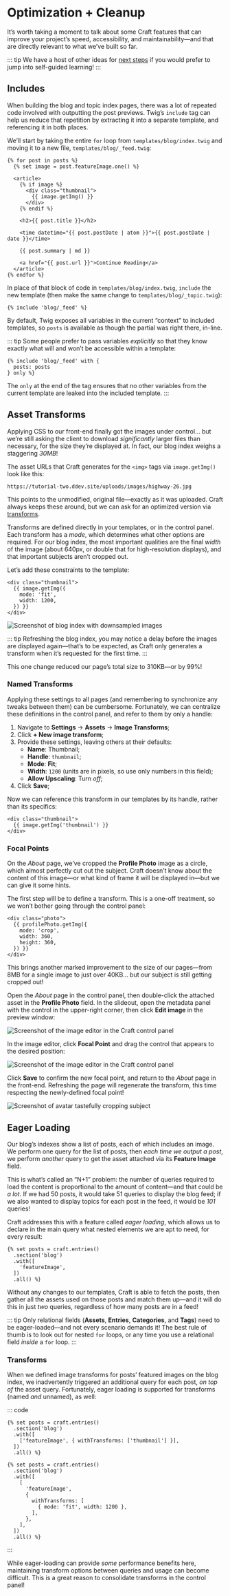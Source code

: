 # Optimization + Cleanup

It’s worth taking a moment to talk about some Craft features that can improve your project’s speed, accessibility, and maintainability—and that are directly relevant to what we’ve built so far.

::: tip
We have a host of other ideas for [next steps](../more/README.md) if you would prefer to jump into self-guided learning!
:::

## Includes

When building the blog and topic index pages, there was a lot of repeated code involved with outputting the post previews. Twig’s `include` tag can help us reduce that repetition by extracting it into a separate template, and referencing it in both places.

We’ll start by taking the entire `for` loop from `templates/blog/index.twig` and moving it to a new file, `templates/blog/_feed.twig`:

```twig
{% for post in posts %}
  {% set image = post.featureImage.one() %}

  <article>
    {% if image %}
      <div class="thumbnail">
        {{ image.getImg() }}
      </div>
    {% endif %}

    <h2>{{ post.title }}</h2>

    <time datetime="{{ post.postDate | atom }}">{{ post.postDate | date }}</time>

    {{ post.summary | md }}

    <a href="{{ post.url }}">Continue Reading</a>
  </article>
{% endfor %}
```

In place of that block of code in `templates/blog/index.twig`, `include` the new template (then make the same change to `templates/blog/_topic.twig`):

```twig
{% include 'blog/_feed' %}
```

By default, Twig exposes all variables in the current “context” to included templates, so `posts` is available as though the partial was right there, in-line.

::: tip
Some people prefer to pass variables _explicitly_ so that they know exactly what will and won’t be accessible within a template:

```twig
{% include 'blog/_feed' with {
  posts: posts
} only %}
```

The `only` at the end of the tag ensures that no other variables from the current template are leaked into the included template.
:::

## Asset Transforms

Applying CSS to our front-end finally got the images under control… but we’re still asking the client to download _significantly_ larger files than necessary, for the size they’re displayed at. In fact, our blog index weighs a staggering _30MB_!

The asset URLs that Craft generates for the `<img>` tags via `image.getImg()` look like this:

```
https://tutorial-two.ddev.site/uploads/images/highway-26.jpg
```

This points to the unmodified, original file—exactly as it was uploaded. Craft always keeps these around, but we can ask for an optimized version via [transforms](/4.x/image-transforms.md).

Transforms are defined directly in your templates, or in the control panel. Each transform has a _mode_, which determines what other options are required. For our blog index, the most important qualities are the final _width_ of the image (about 640px, or double that for high-resolution displays), and that important subjects aren’t cropped out.

Let’s add these constraints to the template:

```twig
<div class="thumbnail">
  {{ image.getImg({
    mode: 'fit',
    width: 1200,
  }) }}
</div>
```

<BrowserShot url="https://tutorial.ddev.site/blog/" :link="false" :max-height="400" caption="The optimized images are indistinguishable from the originals at this scale.">
<img src="../images/transforms.png" alt="Screenshot of blog index with downsampled images" />
</BrowserShot>

::: tip
Refreshing the blog index, you may notice a delay before the images are displayed again—that’s to be expected, as Craft only generates a transform when it’s requested for the first time.
:::

This one change reduced our page’s total size to 310KB—or by 99%!

### Named Transforms

Applying these settings to all pages (and remembering to synchronize any tweaks between them) can be cumbersome. Fortunately, we can centralize these definitions in the control panel, and refer to them by only a handle:

1. Navigate to **Settings** &rarr; **Assets** &rarr; **Image Transforms**;
1. Click **+ New image transform**;
1. Provide these settings, leaving others at their defaults:
    - **Name**: Thumbnail;
    - **Handle**: `thumbnail`;
    - **Mode**: **Fit**;
    - **Width**: `1200` (units are in pixels, so use only numbers in this field);
    - **Allow Upscaling**: Turn _off_;
1. Click **Save**;

Now we can reference this transform in our templates by its handle, rather than its specifics:

```twig
<div class="thumbnail">
  {{ image.getImg('thumbnail') }}
</div>
```

### Focal Points

On the _About_ page, we’ve cropped the **Profile Photo** image as a circle, which almost perfectly cut out the subject. Craft doesn’t know about the content of this image—or what kind of frame it will be displayed in—but we can give it some hints.

The first step will be to define a transform. This is a one-off treatment, so we won’t bother going through the control panel:

```twig
<div class="photo">
  {{ profilePhoto.getImg({
    mode: 'crop',
    width: 360,
    height: 360,
  }) }}
</div>
```

This brings another marked improvement to the size of our pages—from 8MB for a single image to just over 40KB… but our subject is still getting cropped out!

Open the _About_ page in the control panel, then double-click the attached asset in the <Poi label="1" target="asset-slideout" id="field" /> **Profile Photo** field. In the slideout, open the metadata panel with the control in the upper-right corner, then click <Poi label="2" target="asset-slideout" id="controls" /> **Edit image** in the preview window:

<BrowserShot
  id="asset-slideout"
  url="https://tutorial-two.ddev.site/admin/admin/entries/about/46-about"
  :link="false"
  :poi="{
    field: [30, 35],
    controls: [95, 18],
  }"
  caption="Changing an asset’s focal point.">
<img src="../images/focal-point-open.png" alt="Screenshot of the image editor in the Craft control panel" />
</BrowserShot>

In the image editor, click <Poi label="1" target="focal-point" id="button" /> **Focal Point** and drag the <Poi label="2" target="focal-point" id="handle" /> control that appears to the desired position:

<BrowserShot
  id="focal-point"
  url="https://tutorial-two.ddev.site/admin/admin/entries/about/46-about"
  :link="false"
  :poi="{
    button: [28, 27],
    handle: [83, 55],
  }"
  caption="Changing an asset’s focal point.">
<img src="../images/focal-point-set.png" alt="Screenshot of the image editor in the Craft control panel" />
</BrowserShot>

Click **Save** to confirm the new focal point, and return to the _About_ page in the front-end. Refreshing the page will regenerate the transform, this time respecting the newly-defined focal point!

<BrowserShot url="https://tutorial.ddev.site/about/" :link="false" caption="Our profile picture is now resampled and cropped in such a way that the subject is still in view.">
<img src="../images/focal-point-crop.png" alt="Screenshot of avatar tastefully cropping subject" />
</BrowserShot>

## Eager Loading

Our blog’s indexes show a list of posts, each of which includes an image. We perform one query for the list of posts, then _each time we output a post_, we perform _another_ query to get the asset attached via its **Feature Image** field.

This is what’s called an “N+1” problem: the number of queries required to load the content is proportional to the amount of content—and that could be _a lot_. If we had 50 posts, it would take 51 queries to display the blog feed; if we also wanted to display topics for each post in the feed, it would be _101_ queries!

Craft addresses this with a feature called _eager loading_, which allows us to declare in the main query what nested elements we are apt to need, for every result:

```twig{3-5}
{% set posts = craft.entries()
  .section('blog')
  .with([
    'featureImage',
  ])
  .all() %}
```

Without any changes to our templates, Craft is able to fetch the posts, then gather all the assets used on those posts and match them up—and it will do this in just _two_ queries, regardless of how many posts are in a feed!

::: tip
Only relational fields (**Assets**, **Entries**, **Categories**, and **Tags**) need to be eager-loaded—and not every scenario demands it! The best rule of thumb is to look out for nested `for` loops, or any time you use a relational field _inside_ a `for` loop.
:::

### Transforms

When we defined image transforms for posts’ featured images on the blog index, we inadvertently triggered an additional query for each post, _on top of_ the asset query. Fortunately, eager loading is supported for transforms (named _and_ unnamed), as well:

::: code
```twig{3-5} Named
{% set posts = craft.entries()
  .section('blog')
  .with([
    ['featureImage', { withTransforms: ['thumbnail'] }],
  ])
  .all() %}
```
```twig{3-12} Ad-Hoc
{% set posts = craft.entries()
  .section('blog')
  .with([
    [
      'featureImage',
      {
        withTransforms: [
          { mode: 'fit', width: 1200 },
        ],
      },
    ],
  ])
  .all() %}
```
:::

While eager-loading can provide _some_ performance benefits here, maintaining transform options between queries and usage can become difficult. This is a great reason to consolidate transforms in the control panel!
